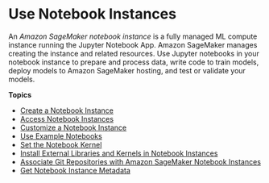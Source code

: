 # Use Notebook Instances<a name="nbi"></a>

An *Amazon SageMaker notebook instance* is a fully managed ML compute instance running the Jupyter Notebook App\. Amazon SageMaker manages creating the instance and related resources\. Use Jupyter notebooks in your notebook instance to prepare and process data, write code to train models, deploy models to Amazon SageMaker hosting, and test or validate your models\.

**Topics**
+ [Create a Notebook Instance](howitworks-create-ws.md)
+ [Access Notebook Instances](howitworks-access-ws.md)
+ [Customize a Notebook Instance](notebook-lifecycle-config.md)
+ [Use Example Notebooks](howitworks-nbexamples.md)
+ [Set the Notebook Kernel](howitworks-set-kernel.md)
+ [Install External Libraries and Kernels in Notebook Instances](nbi-add-external.md)
+ [Associate Git Repositories with Amazon SageMaker Notebook Instances](nbi-git-repo.md)
+ [Get Notebook Instance Metadata](nbi-metadata.md)